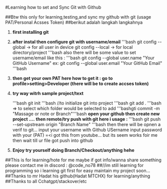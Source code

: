 #Learning how to set and Sync Git with Github

##Btw this only for learning,testing,and sync my github with git (usage PAT/Personal Acsses Token)
##berikut adalah langkah langkahnya

1. **first installing git**
2. **after instal then configure git with username/email**
   '''bash
      git config --global -> for all user in device
      git config --local  -> for local directory/project
  '''bash
   also there will be some value to set username/email like this :
   '''bash
      git config --global user.name "Your GitHub Username"
     ex: git config --global user.email "Your GitHub Email"
   '''bash

3. **then get your own PAT here how to get it :
    go to profile>setting>Developer (there will be to create accses token)**

4. **try way witrh sample project/text**
   
   '''bash git init  '''bash  //to initialize git into project
   '''bash git add . '''bash  => to select which folder would be selected to add
   '''bashgti commit -m "Massage or note or Branch"'''bash
   **open your github then create new project ....**
   **then remote/try push with git here i usage :**
     '''bash git push --set-upstream origin "Branch Name" '''bash
     then there will be opnen a verif to git...
     input your username with Github USername
     input password with your (PAT) =<i got this from youtube... but its seem works foir me
     then wait till ur file got push into github
5. **Enjoy try yourself doing Branch/Checkout/anything hehe**

##This is for learning/hote for me maybe if got info/wanna share something please contact me in discord : @code_no78
##//im still learning for programming so i learning git first for easy maintain my project soon... 
##Thanks to mr Hadat his github(Hadat MTCHX) for learning/anything
##Thanks to all Cchatgpt/stackover/etc
   

